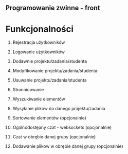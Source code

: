 ## Programowanie zwinne - front

# Funkcjonalności

1. Rejestracja użytkowników
2. Logowanie użytkowników
3. Dodawnie projektu/zadania/studenta
4. Modyfikowanie projektu/zadania/studenta
5. Usuwanie projektu/zadania/studenta
6. Stronnicowanie
7. Wyszukiwanie elementów
8. Wysyłanie plików do danego projektu/zadania

9. Sortowanie elementów (opcjonalnie)
10. Ogólnodostępny czat - websockets (opcjonalnie)
11. Czat w obrębie danej grupy (opcjonalnie)
12. Dodawanie plików w obrębie danej grupy (opcjonalnie)
